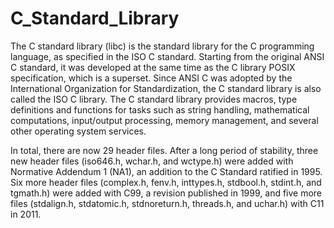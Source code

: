 # C_Standard_Library

The C standard library (libc) is the standard library for the C programming language, as specified in the ISO C standard.
Starting from the original ANSI C standard, it was developed at the same time as the C library POSIX specification, which 
is a superset. Since ANSI C was adopted by the International Organization for Standardization, the C standard library is 
also called the ISO C library. The C standard library provides macros, type definitions and functions for tasks such as 
string handling, mathematical computations, input/output processing, memory management, and several other operating system 
services.

In total, there are now 29 header files. After a long period of stability, three new header files (iso646.h, wchar.h, and 
wctype.h) were added with Normative Addendum 1 (NA1), an addition to the C Standard ratified in 1995. Six more header files 
(complex.h, fenv.h, inttypes.h, stdbool.h, stdint.h, and tgmath.h) were added with C99, a revision published in 1999, and 
five more files (stdalign.h, stdatomic.h, stdnoreturn.h, threads.h, and uchar.h) with C11 in 2011. 
